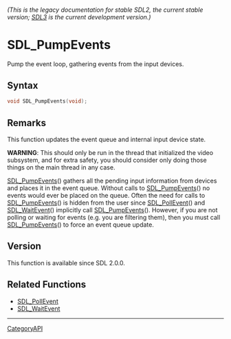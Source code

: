 ###### (This is the legacy documentation for stable SDL2, the current stable version; [SDL3](https://wiki.libsdl.org/SDL3/) is the current development version.)
# SDL_PumpEvents

Pump the event loop, gathering events from the input devices.

## Syntax

```c
void SDL_PumpEvents(void);

```

## Remarks

This function updates the event queue and internal input device state.

**WARNING**: This should only be run in the thread that initialized the
video subsystem, and for extra safety, you should consider only doing those
things on the main thread in any case.

[SDL_PumpEvents](SDL_PumpEvents.md)() gathers all the pending input
information from devices and places it in the event queue. Without calls to
[SDL_PumpEvents](SDL_PumpEvents.md)() no events would ever be placed on the
queue. Often the need for calls to [SDL_PumpEvents](SDL_PumpEvents.md)() is
hidden from the user since [SDL_PollEvent](SDL_PollEvent.md)() and
[SDL_WaitEvent](SDL_WaitEvent.md)() implicitly call
[SDL_PumpEvents](SDL_PumpEvents.md)(). However, if you are not polling or
waiting for events (e.g. you are filtering them), then you must call
[SDL_PumpEvents](SDL_PumpEvents.md)() to force an event queue update.

## Version

This function is available since SDL 2.0.0.

## Related Functions

* [SDL_PollEvent](SDL_PollEvent.md)
* [SDL_WaitEvent](SDL_WaitEvent.md)

----
[CategoryAPI](CategoryAPI.md)
